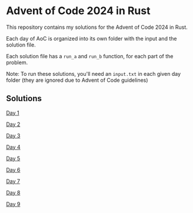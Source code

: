 # Advent of Code 2024 in Rust

This repository contains my solutions for the Advent of Code 2024 in Rust. 

Each day of AoC is organized into its own folder with the input and the solution file. 

Each solution file has a `run_a` and `run_b` function, for each part of the problem.

Note: To run these solutions, you'll need an `input.txt` in each given day folder (they are ignored due to Advent of Code guidelines)

## Solutions

[Day 1](./src/day_1/day_1.rs)

[Day 2](./src/day_2/day_2.rs)

[Day 3](./src/day_3/day_3.rs)

[Day 4](./src/day_4/day_4.rs)

[Day 5](./src/day_5/day_5.rs)

[Day 6](./src/day_6/day_6.rs)

[Day 7](./src/day_7/day_7.rs)

[Day 8](./src/day_8/day_8.rs)

[Day 9](./src/day_9/day_9.rs)

